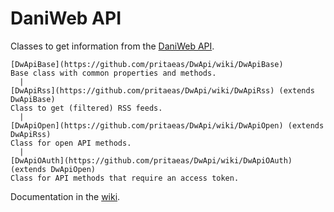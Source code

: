 DaniWeb API
===========

Classes to get information from the [DaniWeb API](http://www.daniweb.com/api/home).

    [DwApiBase](https://github.com/pritaeas/DwApi/wiki/DwApiBase)
    Base class with common properties and methods.
      |
    [DwApiRss](https://github.com/pritaeas/DwApi/wiki/DwApiRss) (extends DwApiBase)
    Class to get (filtered) RSS feeds.
      |
    [DwApiOpen](https://github.com/pritaeas/DwApi/wiki/DwApiOpen) (extends DwApiRss)
    Class for open API methods.
      |
    [DwApiOAuth](https://github.com/pritaeas/DwApi/wiki/DwApiOAuth) (extends DwApiOpen)
    Class for API methods that require an access token.

Documentation in the [wiki](https://github.com/pritaeas/DwApi/wiki).